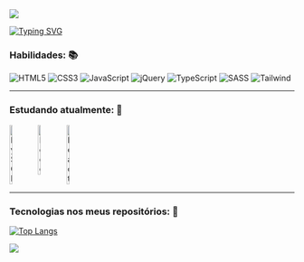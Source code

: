<img src="https://capsule-render.vercel.app/api?type=waving&color=b897ff&fontColor=ffffff&height=175&section=header&text=Olá!👋Este%20é%20o%20perfil%20de%20Alessandro%20Taddei.&fontSize=35&fontAlignY=30">

<a href="https://git.io/typing-svg"><img src="https://readme-typing-svg.herokuapp.com?font=Fira+Code&weight=600&size=25&duration=4000&pause=300&center=true&vCenter=true&width=900&lines=É+supreendente+quando+o+código+está+pronto.;Descobrir+como+as+coisas+funcionam+é+fantástico!" alt="Typing SVG"></a>

### Habilidades: 📚
<div>
    <img alt="HTML5" src="https://img.shields.io/badge/HTML5-E34F26?style=for-the-badge&logo=html5&logoColor=white">
    <img alt="CSS3" src="https://img.shields.io/badge/CSS3-1572B6?style=for-the-badge&logo=css3&logoColor=white">
    <img alt="JavaScript" src="https://img.shields.io/badge/JavaScript-F7DF1E?style=for-the-badge&logo=javascript&logoColor=black">
    <img alt="jQuery" src="https://img.shields.io/badge/jQuery-0769AD?style=for-the-badge&logo=jquery&logoColor=white">
    <img alt="TypeScript" src="https://img.shields.io/badge/TypeScript-007ACC?style=for-the-badge&logo=typescript&logoColor=white">
    <img alt="SASS" src="https://img.shields.io/badge/Sass-CC6699?style=for-the-badge&logo=sass&logoColor=white">
    <img alt="Tailwind" src="https://img.shields.io/badge/Tailwind_CSS-38B2AC?style=for-the-badge&logo=tailwind-css&logoColor=white">
</div>

---
### Estudando atualmente: 📕
<div style="display: flex;">
    <img alt="MySQL" src="https://cdn.jsdelivr.net/gh/devicons/devicon@latest/icons/mysql/mysql-original-wordmark.svg" title="MySQL" style="width: 10%; height: auto;"/>
    <img alt="Node" src="https://cdn.jsdelivr.net/gh/devicons/devicon@latest/icons/nodejs/nodejs-plain-wordmark.svg" title="Node" style="width: 10%; height: auto;"/>
    <img alt="React" src="https://cdn.jsdelivr.net/gh/devicons/devicon@latest/icons/react/react-original-wordmark.svg" title="React" style="width: 10%; height: auto;"/>
</div>

---
### Tecnologias nos meus repositórios: 📂
[![Top Langs](https://github-readme-stats.vercel.app/api/top-langs/?username=aletcm&layout=donut)](https://github.com/anuraghazra/github-readme-stats)

<img src="https://capsule-render.vercel.app/api?section=footer&type=waving">
